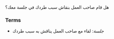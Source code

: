 هل قام صاحب العمل بنقاش سبب طردك في جلسة معك؟

### Terms
* *جلسة*: لقاء مع صاحب العمل يناقش به سبب طردك 

